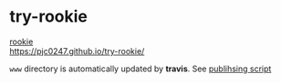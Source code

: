 # try-rookie

[rookie](https://github.com/pjc0247/rookie.lang)<br>
https://pjc0247.github.io/try-rookie/


`www` directory is automatically updated by __travis__. See [publihsing script](https://github.com/pjc0247/rookie.lang/blob/master/.travis_publish)
